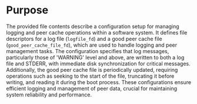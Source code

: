 # Purpose
The provided file contents describe a configuration setup for managing logging and peer cache operations within a software system. It defines file descriptors for a log file (`logfile_fd`) and a good peer cache file (`good_peer_cache_file_fd`), which are used to handle logging and peer management tasks. The configuration specifies that log messages, particularly those of 'WARNING' level and above, are written to both a log file and STDERR, with immediate disk synchronization for critical messages. Additionally, the good peer cache file is periodically updated, requiring operations such as seeking to the start of the file, truncating it before writing, and reading it during the boot process. These configurations ensure efficient logging and management of peer data, crucial for maintaining system reliability and performance.
